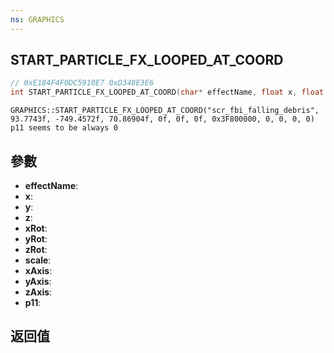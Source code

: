 ```yaml
---
ns: GRAPHICS
---
```

## START_PARTICLE_FX_LOOPED_AT_COORD

```c
// 0xE184F4F0DC5910E7 0xD348E3E6
int START_PARTICLE_FX_LOOPED_AT_COORD(char* effectName, float x, float y, float z, float xRot, float yRot, float zRot, float scale, BOOL xAxis, BOOL yAxis, BOOL zAxis, BOOL p11);
```

```
GRAPHICS::START_PARTICLE_FX_LOOPED_AT_COORD("scr_fbi_falling_debris", 93.7743f, -749.4572f, 70.86904f, 0f, 0f, 0f, 0x3F800000, 0, 0, 0, 0)  
p11 seems to be always 0  
```

## 參數
* **effectName**: 
* **x**: 
* **y**: 
* **z**: 
* **xRot**: 
* **yRot**: 
* **zRot**: 
* **scale**: 
* **xAxis**: 
* **yAxis**: 
* **zAxis**: 
* **p11**: 

## 返回值
